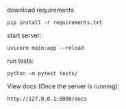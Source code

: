 download requirements

```
pip install -r requirements.txt
```

start server:

```
uvicorn main:app --reload
```

run tests:

```
python -m pytest tests/
```

View docs (Once the server is running):

```
http://127.0.0.1:8000/docs
```
